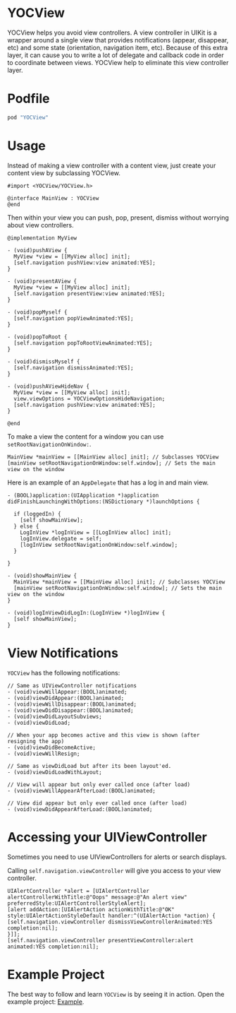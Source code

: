 YOCView
=========

YOCView helps you avoid view controllers. A view controller in UIKit is a wrapper around a single view that provides notifications (appear, disappear, etc) and some state (orientation, navigation item, etc). Because of this extra layer, it can cause you to write a lot of delegate and callback code in order to coordinate between views. YOCView help to eliminate this view controller layer.

# Podfile

```ruby
pod "YOCView"
```

# Usage

Instead of making a view controller with a content view, just create your content view by subclassing YOCView.

```objc
#import <YOCView/YOCView.h>

@interface MainView : YOCView
@end
```

Then within your view you can push, pop, present, dismiss without worrying about view controllers.

```objc
@implementation MyView

- (void)pushAView {
  MyView *view = [[MyView alloc] init];
  [self.navigation pushView:view animated:YES];
}

- (void)presentAView {
  MyView *view = [[MyView alloc] init];
  [self.navigation presentView:view animated:YES];
}

- (void)popMyself {
  [self.navigation popViewAnimated:YES];
}

- (void)popToRoot {
  [self.navigation popToRootViewAnimated:YES];
}

- (void)dismissMyself {
  [self.navigation dismissAnimated:YES];
}

- (void)pushAViewHideNav {
  MyView *view = [[MyView alloc] init];
  view.viewOptions = YOCViewOptionsHideNavigation;
  [self.navigation pushView:view animated:YES];
}

@end
```

To make a view the content for a window you can use `setRootNavigationOnWindow:`.

```objc
MainView *mainView = [[MainView alloc] init]; // Subclasses YOCView
[mainView setRootNavigationOnWindow:self.window]; // Sets the main view on the window
```

Here is an example of an `AppDelegate` that has a log in and main view.

```objc
- (BOOL)application:(UIApplication *)application didFinishLaunchingWithOptions:(NSDictionary *)launchOptions {

  if (loggedIn) {
    [self showMainView];
  } else {
    LogInView *logInView = [[LogInView alloc] init];
    logInView.delegate = self;
    [logInView setRootNavigationOnWindow:self.window];
  }

}

- (void)showMainView {
  MainView *mainView = [[MainView alloc] init]; // Subclasses YOCView
  [mainView setRootNavigationOnWindow:self.window]; // Sets the main view on the window
}

- (void)logInViewDidLogIn:(LogInView *)logInView {
  [self showMainView];
}
```

# View Notifications

`YOCView` has the following notifications:

```objc
// Same as UIViewController notifications
- (void)viewWillAppear:(BOOL)animated;
- (void)viewDidAppear:(BOOL)animated;
- (void)viewWillDisappear:(BOOL)animated;
- (void)viewDidDisappear:(BOOL)animated;
- (void)viewDidLayoutSubviews;
- (void)viewDidLoad;

// When your app becomes active and this view is shown (after resigning the app)
- (void)viewDidBecomeActive;
- (void)viewWillResign;

// Same as viewDidLoad but after its been layout'ed.
- (void)viewDidLoadWithLayout;

// View will appear but only ever called once (after load)
- (void)viewWillAppearAfterLoad:(BOOL)animated;

// View did appear but only ever called once (after load)
- (void)viewDidAppearAfterLoad:(BOOL)animated;
```

# Accessing your UIViewController

Sometimes you need to use UIViewControllers for alerts or search displays.

Calling `self.navigation.viewController` will give you access to your view controller.

```objc
UIAlertController *alert = [UIAlertController alertControllerWithTitle:@"Oops" message:@"An alert view" preferredStyle:UIAlertControllerStyleAlert];
[alert addAction:[UIAlertAction actionWithTitle:@"OK" style:UIAlertActionStyleDefault handler:^(UIAlertAction *action) {
[self.navigation.viewController dismissViewControllerAnimated:YES completion:nil];
}]];
[self.navigation.viewController presentViewController:alert animated:YES completion:nil];
```

# Example Project

The best way to follow and learn `YOCView` is by seeing it in action. Open the example project: [Example](https://github.com/gabriel/YOCView/tree/master/Example).

